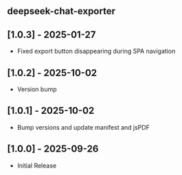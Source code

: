 ## deepseek-chat-exporter

## [1.0.3] - 2025-01-27

- Fixed export button disappearing during SPA navigation

## [1.0.2] - 2025-10-02

- Version bump

## [1.0.1] - 2025-10-02

- Bump versions and update manifest and jsPDF

## [1.0.0] - 2025-09-26

- Initial Release
